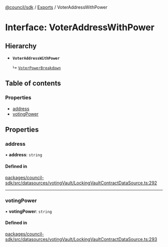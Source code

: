 [@council/sdk](../README.md) / [Exports](../modules.md) / VoterAddressWithPower

# Interface: VoterAddressWithPower

## Hierarchy

- **`VoterAddressWithPower`**

  ↳ [`VoterPowerBreakdown`](VoterPowerBreakdown.md)

## Table of contents

### Properties

- [address](VoterAddressWithPower.md#address)
- [votingPower](VoterAddressWithPower.md#votingpower)

## Properties

### address

• **address**: `string`

#### Defined in

[packages/council-sdk/src/datasources/votingVault/LockingVaultContractDataSource.ts:292](https://github.com/delv-tech/council-monorepo/blob/c29492c/packages/council-sdk/src/datasources/votingVault/LockingVaultContractDataSource.ts#L292)

___

### votingPower

• **votingPower**: `string`

#### Defined in

[packages/council-sdk/src/datasources/votingVault/LockingVaultContractDataSource.ts:293](https://github.com/delv-tech/council-monorepo/blob/c29492c/packages/council-sdk/src/datasources/votingVault/LockingVaultContractDataSource.ts#L293)
